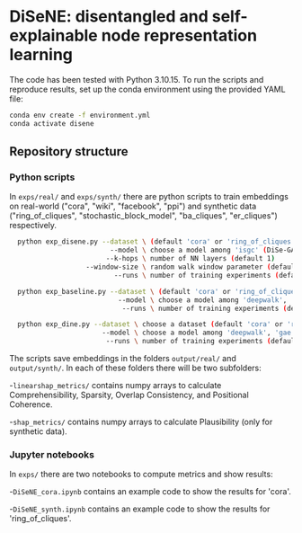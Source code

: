 # DiSeNE: disentangled and self-explainable node representation learning
The code has been tested with Python 3.10.15. To run the scripts and reproduce results, set up the conda environment using the provided YAML file:
   ```bash
   conda env create -f environment.yml
   conda activate disene
   ```

## Repository structure 
### Python scripts
In `exps/real/` and `exps/synth/` there are python scripts to train embeddings on real-world ("cora", "wiki", "facebook", "ppi") and synthetic data ("ring_of_cliques", "stochastic_block_model", "ba_cliques", "er_cliques") respectively.

  ```bash
    python exp_disene.py --dataset \ (default 'cora' or 'ring_of_cliques')  
                           --model \ choose a model among 'isgc' (DiSe-GAE), 'imlp' (DiSe-FCAE)
                          --k-hops \ number of NN layers (default 1)
                     --window-size \ random walk window parameter (default 5)
                            --runs \ number of training experiments (default 5)
  ```

  ```bash
    python exp_baseline.py --dataset \ (default 'cora' or 'ring_of_cliques') 
                             --model \ choose a model among 'deepwalk', 'infwalk', 'gae', 'sage'
                              --runs \ number of training experiments (default 5)
  ```

  ```bash
    python exp_dine.py --dataset \ choose a dataset (default 'cora' or 'ring_of_cliques') 
                         --model \ choose a model among 'deepwalk', 'gae'
                          --runs \ number of training experiments (default 5)
  ```
The scripts save embeddings in the folders `output/real/` and `output/synth/`. In each of these folders there will be two subfolders:

-`linearshap_metrics/` contains numpy arrays to calculate Comprehensibility, Sparsity, Overlap Consistency, and Positional Coherence.

-`shap_metrics/` contains numpy arrays to calculate Plausibility (only for synthetic data).

### Jupyter notebooks
In `exps/` there are two notebooks to compute metrics and show results:

-`DiSeNE_cora.ipynb` contains an example code to show the results for 'cora'. 

-`DiSeNE_synth.ipynb` contains an example code to show the results for 'ring_of_cliques'. 
